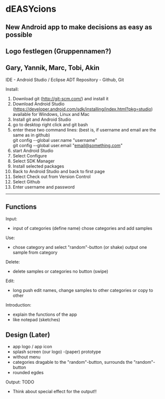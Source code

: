 dEASYcions
==========

New Android app to make decisions as easy as possible
---------------------------------------
Logo festlegen (Gruppennamen?)
---------------------------------------
Gary, Yannik, Marc, Tobi, Akin
---------------------------------------

IDE - Android Studio / Eclipse ADT
Repository - Github, Git

Install:
  1. Download git (http://git-scm.com/) and install it
  2. Download Android Studio (https://developer.android.com/sdk/installing/index.html?pkg=studio)
  available for Windows, Linux and Mac
  3. Install git and Android Studio
  4. go to desktop right click and git bash
  5. enter these two command lines: (best is, if username and email are the same as in github)   
	git config --global user.name "username"  
	git config --global user.email "email@something.com"
  6. start Android Studio
  7. Select Configure
  8. Select SDK Manager
  9. Install selected packages
  10. Back to Android Studio and back to first page
  11. Select Check out from Version Control
  12. Select Github
  13. Enter username and password

---------------------------------------
Functions
---------------------------------------
Input:
- input of categories (define name)
  chose categories and add samples


Use:
- chose category and select "random"-button (or shake)
  output one sample from category


Delete:
- delete samples or categories
  no button (swipe)

 
Edit:
- long push
 edit names, change samples to other categories or copy to other

 
Introduction:
- explain the functions of the app
- like notepad (sketches)


Design (Later)
---------------------------------------
- app logo / app icon
- splash screen (our logo)
-(paper) prototype
- without menu
- categories dragable to the "random"-button, surrounds the "random"-button
- rounded egdes

Output: TODO
- Think about special effect for the output!!
